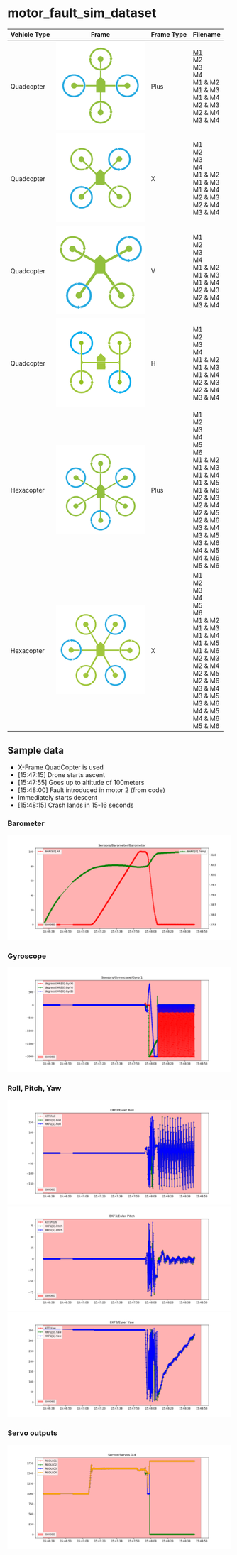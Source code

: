 # motor_fault_sim_dataset

| Vehicle Type | Frame | Frame Type | Filename
| ----------- | ----------- | ----------- | ----------- |
| Quadcopter | <img src="images/quadplus.png" width="200"/> | Plus | [M1](dist/) <br> M2<br> M3<br> M4<br> M1 & M2<br> M1 & M3<br> M1 & M4<br> M2 & M3<br> M2 & M4<br> M3 & M4
| Quadcopter | <img src="images/quadx.png" width="200"/> | X | M1<br> M2<br> M3<br> M4<br> M1 & M2<br> M1 & M3<br> M1 & M4<br> M2 & M3<br> M2 & M4<br> M3 & M4
| Quadcopter | <img src="images/quady.png" width="200"/> | V | M1<br> M2<br> M3<br> M4<br> M1 & M2<br> M1 & M3<br> M1 & M4<br> M2 & M3<br> M2 & M4<br> M3 & M4
| Quadcopter | <img src="images/quadh.png" width="200"/> | H | M1<br> M2<br> M3<br> M4<br> M1 & M2<br> M1 & M3<br> M1 & M4<br> M2 & M3<br> M2 & M4<br> M3 & M4
| Hexacopter | <img src="images/hexaplus.png" width="200"/> | Plus | M1<br> M2<br> M3<br> M4<br> M5<br> M6<br> M1 & M2<br> M1 & M3<br> M1 & M4<br> M1 & M5<br> M1 & M6<br> M2 & M3<br> M2 & M4<br> M2 & M5<br> M2 & M6<br> M3 & M4<br> M3 & M5<br> M3 & M6<br> M4 & M5<br> M4 & M6<br> M5 & M6
| Hexacopter | <img src="images/hexax.png" width="200"/> | X | M1<br> M2<br> M3<br> M4<br> M5<br> M6<br> M1 & M2<br> M1 & M3<br> M1 & M4<br> M1 & M5<br> M1 & M6<br> M2 & M3<br> M2 & M4<br> M2 & M5<br> M2 & M6<br> M3 & M4<br> M3 & M5<br> M3 & M6<br> M4 & M5<br> M4 & M6<br> M5 & M6



## Sample data

- X-Frame QuadCopter is used
- [15:47:15] Drone starts ascent
- [15:47:55] Goes up to altitude of 100meters
- [15:48:00] Fault introduced in motor 2 (from code)
- Immediately starts descent
- [15:48:15] Crash lands in 15-16 seconds

### Barometer
![](images/100m/Barometer.png)

### Gyroscope
![](images/100m/Gyro_1.png)

### Roll, Pitch, Yaw
![](images/100m/Euler_Roll.png)
![](images/100m/Euler_Pitch.png)
![](images/100m/Euler_Yaw.png)

### Servo outputs
![](images/100m/Servos_1-4.png)